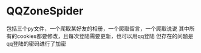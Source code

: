 # QQZoneSpider
包括三个py文件，一个爬取某好友的相册，一个爬取留言，一个爬取说说
其中所有的cookies都要修改，且每次登陆需要更新，也可以用qq登陆
但存在的问题是qq登陆的密码进行了加密
